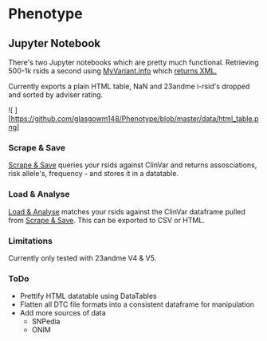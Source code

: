 # Phenotype

## Jupyter Notebook

There's two Jupyter notebooks which are pretty much functional. Retrieving 500-1k rsids a second using [MyVariant.info](https://myvariant.info/) which [returns XML.](http://myvariant.info/v1/variant/rs9264942)

Currently exports a plain HTML table, NaN and 23andme i-rsid's dropped and sorted by adviser rating.

![ ][https://github.com/glasgowm148/Phenotype/blob/master/data/html_table.png]

### Scrape & Save

[Scrape & Save](https://github.com/glasgowm148/Phenotype/blob/master/DNA%20Pandas/Scrape_and_Save.ipynb) queries your rsids against ClinVar and returns assosciations, risk allele's, frequency - and stores it in a datatable. 

### Load & Analyse

[Load & Analyse](https://github.com/glasgowm148/Phenotype/blob/master/DNA%20Pandas/Load_and_Analyse%20.ipynb) matches your rsids against the ClinVar dataframe pulled from [Scrape & Save](https://github.com/glasgowm148/Phenotype/blob/master/DNA%20Pandas/Scrape_and_Save.ipynb). This can be exported to CSV or HTML.

### Limitations

Currently only tested with 23andme V4 & V5. 


### ToDo 

* Prettify HTML datatable using DataTables
* Flatten all DTC file formats into a consistent dataframe for manipulation
* Add more sources of data
  * SNPedia
  * ONIM

